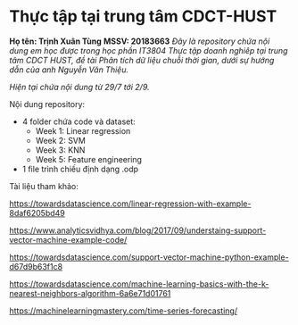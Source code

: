 # Thực tập tại trung tâm CDCT-HUST 
**Họ tên: Trịnh Xuân Tùng**
**MSSV: 20183663**
*Đây là repository chứa nội dung em học được trong học phần IT3804 Thực tập doanh nghiêp tại trung tâm CDCT HUST, đề tài Phân tích dữ liệu chuỗi thời gian, dưới sự hướng dẫn của anh Nguyễn Văn Thiệu.*

*Hiện tại chứa nội dung từ 29/7 tới 2/9.*

Nội dung repository:
- 4 folder chứa code và dataset:
	- Week 1: Linear regression
	- Week 2: SVM
	- Week 3: KNN
	- Week 5: Feature engineering
- 1 file trình chiếu định dạng .odp

Tài liệu tham khảo:

https://towardsdatascience.com/linear-regression-with-example-8daf6205bd49

https://www.analyticsvidhya.com/blog/2017/09/understaing-support-vector-machine-example-code/

https://towardsdatascience.com/support-vector-machine-python-example-d67d9b63f1c8

https://towardsdatascience.com/machine-learning-basics-with-the-k-nearest-neighbors-algorithm-6a6e71d01761

https://machinelearningmastery.com/time-series-forecasting/
